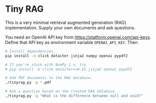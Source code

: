 Tiny RAG
========

This is a very minimal retrieval augmented generation (RAG)
implementation. Supply your own documents and ask questions.

You need an OpenAI API key from <https://platform.openai.com/api-keys>.
Define that API key as environment variable `OPENAI_API_KEY`. Then

```bash
# Install dependencies.
pip install -U click dataiter jinja2 numpy openai pypdf2

# If you're stuck with NumPy 1.x, try
# pip install -U click dataiter==0.51 jinja2 openai pypdf2

# Add PDF documents to the RAG database.
./tinyrag.py -p *.pdf

# Ask a question based on the created RAG database.
./tinyrag.py -q "What is the difference between null and void?"
```
